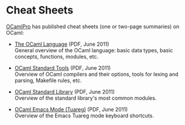 <!-- ((! set title Cheat Sheets !)) ((! set documentation !)) -->

# Cheat Sheets

[OCamlPro](http://www.ocamlpro.com/) has published cheat sheets (one or
two-page summaries) on OCaml:

* [The OCaml Language](http://www.ocamlpro.com/files/ocaml-lang.pdf) (PDF, June 2011)  
General overview of the OCaml language: basic data types, basic
concepts, functions, modules, etc.

* [OCaml Standard Tools](http://www.ocamlpro.com/files/ocaml-tools.pdf) (PDF, June 2011)  
Overview of OCaml compilers and their options, tools for lexing and
parsing, Makefile rules, etc.

* [OCaml Standard Library](http://www.ocamlpro.com/files/ocaml-stdlib.pdf) (PDF, June 2011)  
Overview of the standard library's most common modules.

* [OCaml Emacs Mode (Tuareg)](http://www.ocamlpro.com/files/tuareg-mode.pdf) (PDF, June 2011)  
Overview of the Emacs Tuareg mode keyboard shortcuts.
